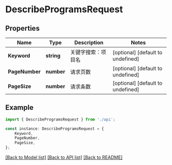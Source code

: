 # DescribeProgramsRequest


## Properties

Name | Type | Description | Notes
------------ | ------------- | ------------- | -------------
**Keyword** | **string** | 关键字搜索：项目名 | [optional] [default to undefined]
**PageNumber** | **number** | 请求页数 | [optional] [default to undefined]
**PageSize** | **number** | 请求条数 | [optional] [default to undefined]

## Example

```typescript
import { DescribeProgramsRequest } from './api';

const instance: DescribeProgramsRequest = {
    Keyword,
    PageNumber,
    PageSize,
};
```

[[Back to Model list]](../README.md#documentation-for-models) [[Back to API list]](../README.md#documentation-for-api-endpoints) [[Back to README]](../README.md)
